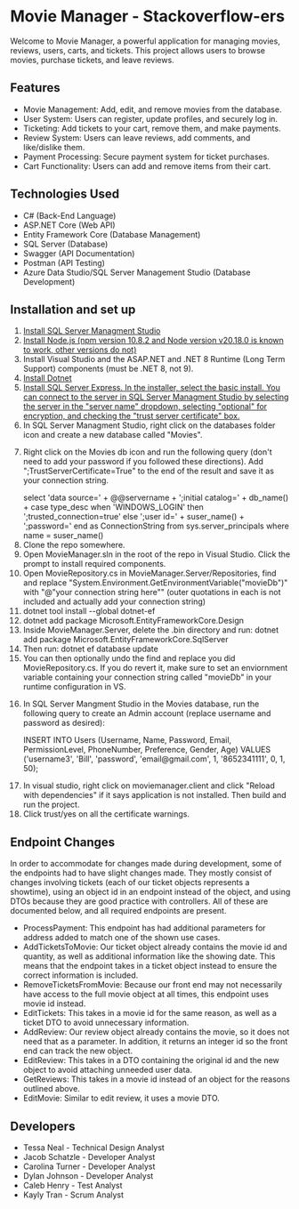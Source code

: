 <h1>Movie Manager - Stackoverflow-ers</h1>

<p>Welcome to Movie Manager, a powerful application for managing movies, reviews, users, carts, and tickets. This project allows users to browse movies, purchase tickets, and leave reviews.</p>

<h2>Features</h2>

<ul>
  <li>Movie Management: Add, edit, and remove movies from the database.</li>
  <li>User System: Users can register, update profiles, and securely log in.</li>
  <li>Ticketing: Add tickets to your cart, remove them, and make payments.</li>
  <li>Review System: Users can leave reviews, add comments, and like/dislike them.</li>
  <li>Payment Processing: Secure payment system for ticket purchases.</li>
  <li>Cart Functionality: Users can add and remove items from their cart.</li>
</ul>

<h2>Technologies Used</h2>

<ul>
  <li>C# (Back-End Language)</li>
  <li>ASP.NET Core (Web API)</li>
  <li>Entity Framework Core (Database Management)</li>
  <li>SQL Server (Database)</li>
  <li>Swagger (API Documentation)</li>
  <li>Postman (API Testing)</li>
  <li>Azure Data Studio/SQL Server Management Studio (Database Development)</li>
</ul>

<h2>Installation and set up</h3>
<ol>
  <li><a href="https://learn.microsoft.com/en-us/sql/ssms/download-sql-server-management-studio-ssms?view=sql-server-ver16">Install SQL Server Managment Studio</a></li>
  <li><a href="https://nodejs.org/en">Install Node.js (npm version 10.8.2  and Node version v20.18.0 is known to work, other versions do not)</a></li>
  <li>Install Visual Studio and the ASAP.NET and .NET 8 Runtime (Long Term Support) components (must be .NET 8, not 9).</li>
  <li><a href="https://dotnet.microsoft.com/en-us/download">Install Dotnet</a></li>
  <li><a href="https://www.microsoft.com/en-us/sql-server/sql-server-downloads">Install SQL Server Express. In the installer, select the basic install. You can connect to the server in SQL Server Managment Studio by selecting the server in the "server name" dropdown, selecting "optional" for encryption, and checking the "trust server certificate" box.</a></li>
  <li>In SQL Server Managment Studio, right click on the databases folder icon and create a new database called "Movies".</li>
  <li><p>Right click on the Movies db icon and run the following query (don't need to add your password if you followed these directions). Add ";TrustServerCertificate=True" to the end of the result and save it as your connection string.</p>
   select
    'data source=' + @@servername +
    ';initial catalog=' + db_name() +
    case type_desc
        when 'WINDOWS_LOGIN' 
            then ';trusted_connection=true'
        else
            ';user id=' + suser_name() + ';password='
    end
    as ConnectionString
from sys.server_principals
where name = suser_name()</li> 
  <li>Clone the repo somewhere.</li>
  <li>Open MovieManager.sln in the root of the repo in Visual Studio. Click the prompt to install required components.</li>
  <li>Open MovieRepository.cs in MovieManager.Server/Repositories, find and replace "System.Environment.GetEnvironmentVariable("movieDb")" with "@"your connection string here"" (outer quotations in each is not included and actually add your connection string)</li>
  <li>dotnet tool install --global dotnet-ef</li>
  <li>dotnet add package Microsoft.EntityFrameworkCore.Design</li>
  <li>Inside MovieManager.Server, delete the .bin directory and run: dotnet add package Microsoft.EntityFrameworkCore.SqlServer</li>
  <li>Then run: dotnet ef database update</li>
  <li>You can then optionally undo the find and replace you did MovieRepository.cs. If you do revert it, make sure to set an enviornment variable containing your connection string called "movieDb" in your runtime configuration in VS.</li>
  <li><p>In SQL Server Mangment Studio in the Movies database, run the following query to create an Admin account (replace username and password as desired):</p><p>INSERT INTO Users (Username, Name, Password, Email, PermissionLevel, PhoneNumber, Preference, Gender, Age) VALUES ('username3', 'Bill', 'password', 'email@gmail.com', 1, '8652341111', 0, 1, 50);</p></li>
  <li>In visual studio, right click on moviemanager.client and click "Reload with dependencies" if it says application is not installed. Then build and run the project.</li>
  <li>Click trust/yes on all the certificate warnings.</li>
</ol>

<h2>Endpoint Changes</h2>
<p>In order to accommodate for changes made during development, some of the endpoints had to have slight changes made. They mostly consist of changes involving tickets (each of our ticket objects represents a showtime), using an object id in an endpoint instead of the object, and using DTOs because they are good practice with controllers. All of these are documented below, and all required endpoints are present.</p>
<ul>
  <li>ProcessPayment: This endpoint has had additional parameters for address added to match one of the shown use cases.</li>
  <li>AddTicketsToMovie: Our ticket object already contains the movie id and quantity, as well as additional information like the showing date. This means that the endpoint takes in a ticket object instead to ensure the correct information is included.</li>
  <li>RemoveTicketsFromMovie: Because our front end may not necessarily have access to the full movie object at all times, this endpoint uses movie id instead.</li>
  <li>EditTickets: This takes in a movie id for the same reason, as well as a ticket DTO to avoid unnecessary information.</li>
  <li>AddReview: Our review object already contains the movie, so it does not need that as a parameter.  In addition, it returns an integer id so the front end can track the new object.</li>
  <li>EditReview: This takes in a DTO containing the original id and the new object to avoid attaching unneeded user data.</li>
  <li>GetReviews: This takes in a movie id instead of an object for the reasons outlined above.</li>
  <li>EditMovie: Similar to edit review, it uses a movie DTO.</li>
</ul>

<h2>Developers</h2>

<ul>
  <li>Tessa Neal - Technical Design Analyst</li>
  <li>Jacob Schatzle - Developer Analyst</li>
  <li>Carolina Turner - Developer Analyst</li>
  <li>Dylan Johnson - Developer Analyst</li>
  <li>Caleb Henry - Test Analyst</li>
  <li>Kayly Tran - Scrum Analyst</li>
</ul>

